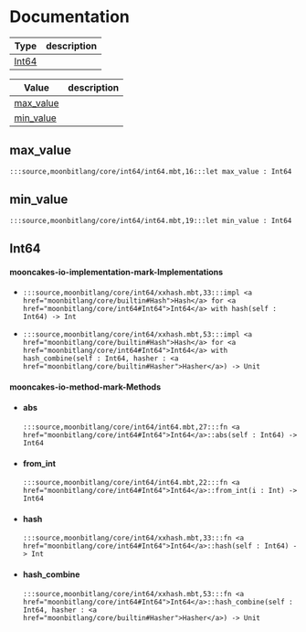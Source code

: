 # Documentation
|Type|description|
|---|---|
|[Int64](#Int64)||

|Value|description|
|---|---|
|[max\_value](#max_value)||
|[min\_value](#min_value)||

## max\_value

```moonbit
:::source,moonbitlang/core/int64/int64.mbt,16:::let max_value : Int64
```


## min\_value

```moonbit
:::source,moonbitlang/core/int64/int64.mbt,19:::let min_value : Int64
```


## Int64


#### mooncakes-io-implementation-mark-Implementations
- ```moonbit
  :::source,moonbitlang/core/int64/xxhash.mbt,33:::impl <a href="moonbitlang/core/builtin#Hash">Hash</a> for <a href="moonbitlang/core/int64#Int64">Int64</a> with hash(self : Int64) -> Int
  ```
  > 
- ```moonbit
  :::source,moonbitlang/core/int64/xxhash.mbt,53:::impl <a href="moonbitlang/core/builtin#Hash">Hash</a> for <a href="moonbitlang/core/int64#Int64">Int64</a> with hash_combine(self : Int64, hasher : <a href="moonbitlang/core/builtin#Hasher">Hasher</a>) -> Unit
  ```
  > 

#### mooncakes-io-method-mark-Methods
- #### abs
  ```moonbit
  :::source,moonbitlang/core/int64/int64.mbt,27:::fn <a href="moonbitlang/core/int64#Int64">Int64</a>::abs(self : Int64) -> Int64
  ```
  > 
- #### from\_int
  ```moonbit
  :::source,moonbitlang/core/int64/int64.mbt,22:::fn <a href="moonbitlang/core/int64#Int64">Int64</a>::from_int(i : Int) -> Int64
  ```
  > 
- #### hash
  ```moonbit
  :::source,moonbitlang/core/int64/xxhash.mbt,33:::fn <a href="moonbitlang/core/int64#Int64">Int64</a>::hash(self : Int64) -> Int
  ```
  > 
- #### hash\_combine
  ```moonbit
  :::source,moonbitlang/core/int64/xxhash.mbt,53:::fn <a href="moonbitlang/core/int64#Int64">Int64</a>::hash_combine(self : Int64, hasher : <a href="moonbitlang/core/builtin#Hasher">Hasher</a>) -> Unit
  ```
  > 
